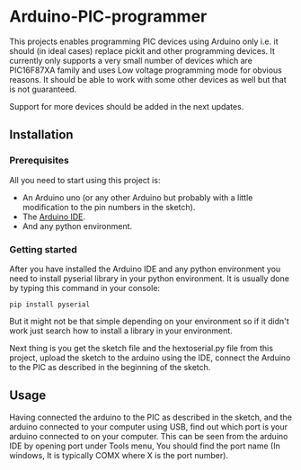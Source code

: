 # Arduino-PIC-programmer
This projects enables programming PIC devices using Arduino only i.e. it should (in ideal cases) replace pickit and other programming devices. It currently only supports a very small number of devices which are PIC16F87XA family and uses Low voltage programming mode for obvious reasons. It should be able to work with some other devices as well but that is not guaranteed.

Support for more devices should be added in the next updates.

## Installation
### Prerequisites
All you need to start using this project is: 
- An Arduino uno (or any other Arduino but probably with a little modification to the pin numbers in the sketch).
- The [Arduino IDE](https://www.arduino.cc/en/Main/Software).
- And any python environment.

### Getting started
After you have installed the Arduino IDE and any python environment you need to install pyserial library in your python environment. It is usually done by typing this command in your console:
```
pip install pyserial
```
But it might not be that simple depending on your environment so if it didn't work just search how to install a library in your environment.

Next thing is you get the sketch file and the hextoserial.py file from this project, upload the sketch to the arduino using the IDE, connect the Arduino to the PIC as described in the beginning of the sketch.

## Usage
Having connected the arduino to the PIC as described in the sketch, and the arduino connected to your computer using USB, find out which port is your arduino connected to on your computer. This can be seen from the arduino IDE by opening port under Tools menu, You should find the port name (In windows, It is typically COMX where X is the port number).
